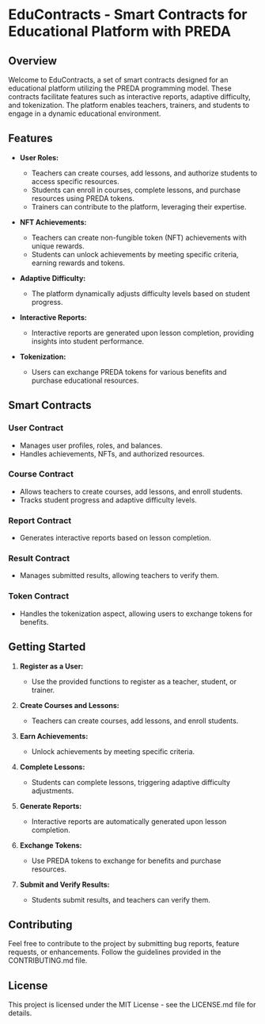 # EduContracts - Smart Contracts for Educational Platform with PREDA

## Overview

Welcome to EduContracts, a set of smart contracts designed for an educational platform utilizing the PREDA programming model. These contracts facilitate features such as interactive reports, adaptive difficulty, and tokenization. The platform enables teachers, trainers, and students to engage in a dynamic educational environment.

## Features

- **User Roles:**
  - Teachers can create courses, add lessons, and authorize students to access specific resources.
  - Students can enroll in courses, complete lessons, and purchase resources using PREDA tokens.
  - Trainers can contribute to the platform, leveraging their expertise.

- **NFT Achievements:**
  - Teachers can create non-fungible token (NFT) achievements with unique rewards.
  - Students can unlock achievements by meeting specific criteria, earning rewards and tokens.

- **Adaptive Difficulty:**
  - The platform dynamically adjusts difficulty levels based on student progress.

- **Interactive Reports:**
  - Interactive reports are generated upon lesson completion, providing insights into student performance.

- **Tokenization:**
  - Users can exchange PREDA tokens for various benefits and purchase educational resources.

## Smart Contracts

### User Contract

- Manages user profiles, roles, and balances.
- Handles achievements, NFTs, and authorized resources.

### Course Contract

- Allows teachers to create courses, add lessons, and enroll students.
- Tracks student progress and adaptive difficulty levels.

### Report Contract

- Generates interactive reports based on lesson completion.

### Result Contract

- Manages submitted results, allowing teachers to verify them.

### Token Contract

- Handles the tokenization aspect, allowing users to exchange tokens for benefits.

## Getting Started

1. **Register as a User:**
   - Use the provided functions to register as a teacher, student, or trainer.

2. **Create Courses and Lessons:**
   - Teachers can create courses, add lessons, and enroll students.

3. **Earn Achievements:**
   - Unlock achievements by meeting specific criteria.

4. **Complete Lessons:**
   - Students can complete lessons, triggering adaptive difficulty adjustments.

5. **Generate Reports:**
   - Interactive reports are automatically generated upon lesson completion.

6. **Exchange Tokens:**
   - Use PREDA tokens to exchange for benefits and purchase resources.

7. **Submit and Verify Results:**
   - Students submit results, and teachers can verify them.

## Contributing

Feel free to contribute to the project by submitting bug reports, feature requests, or enhancements. Follow the guidelines provided in the CONTRIBUTING.md file.

## License

This project is licensed under the MIT License - see the LICENSE.md file for details.
